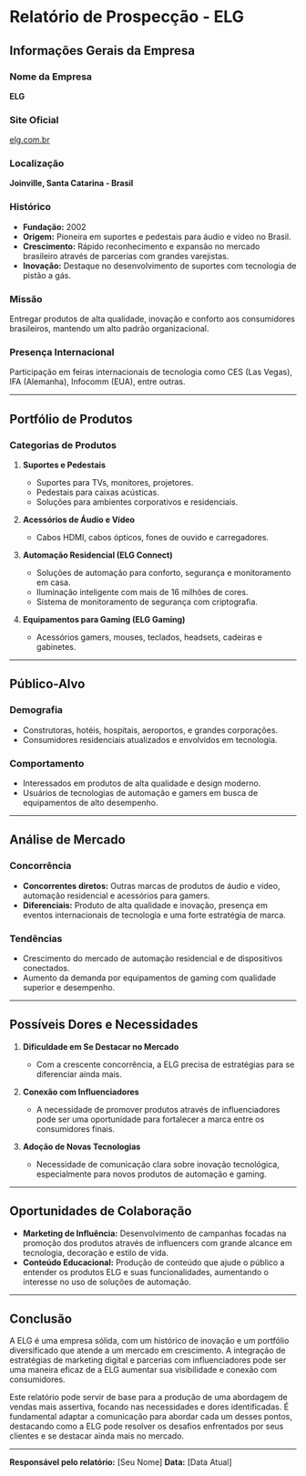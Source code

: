 # Relatório de Prospecção - ELG

## Informações Gerais da Empresa

### Nome da Empresa
**ELG**

### Site Oficial
[elg.com.br](http://www.elg.com.br)

### Localização
**Joinville, Santa Catarina - Brasil**

### Histórico
- **Fundação:** 2002
- **Origem:** Pioneira em suportes e pedestais para áudio e vídeo no Brasil.
- **Crescimento:** Rápido reconhecimento e expansão no mercado brasileiro através de parcerias com grandes varejistas.
- **Inovação:** Destaque no desenvolvimento de suportes com tecnologia de pistão a gás.

### Missão
Entregar produtos de alta qualidade, inovação e conforto aos consumidores brasileiros, mantendo um alto padrão organizacional.

### Presença Internacional
Participação em feiras internacionais de tecnologia como CES (Las Vegas), IFA (Alemanha), Infocomm (EUA), entre outras.

---

## Portfólio de Produtos

### Categorias de Produtos
1. **Suportes e Pedestais**
   - Suportes para TVs, monitores, projetores.
   - Pedestais para caixas acústicas.
   - Soluções para ambientes corporativos e residenciais.

2. **Acessórios de Áudio e Vídeo**
   - Cabos HDMI, cabos ópticos, fones de ouvido e carregadores.

3. **Automação Residencial (ELG Connect)**
   - Soluções de automação para conforto, segurança e monitoramento em casa.
   - Iluminação inteligente com mais de 16 milhões de cores.
   - Sistema de monitoramento de segurança com criptografia.

4. **Equipamentos para Gaming (ELG Gaming)**
   - Acessórios gamers, mouses, teclados, headsets, cadeiras e gabinetes.

---

## Público-Alvo

### Demografia
- Construtoras, hotéis, hospitais, aeroportos, e grandes corporações.
- Consumidores residenciais atualizados e envolvidos em tecnologia.

### Comportamento
- Interessados em produtos de alta qualidade e design moderno.
- Usuários de tecnologias de automação e gamers em busca de equipamentos de alto desempenho.

---

## Análise de Mercado

### Concorrência
- **Concorrentes diretos:** Outras marcas de produtos de áudio e vídeo, automação residencial e acessórios para gamers.
- **Diferenciais:** Produto de alta qualidade e inovação, presença em eventos internacionais de tecnologia e uma forte estratégia de marca.

### Tendências
- Crescimento do mercado de automação residencial e de dispositivos conectados.
- Aumento da demanda por equipamentos de gaming com qualidade superior e desempenho.

---

## Possíveis Dores e Necessidades

1. **Dificuldade em Se Destacar no Mercado**
   - Com a crescente concorrência, a ELG precisa de estratégias para se diferenciar ainda mais.

2. **Conexão com Influenciadores**
   - A necessidade de promover produtos através de influenciadores pode ser uma oportunidade para fortalecer a marca entre os consumidores finais.

3. **Adoção de Novas Tecnologias**
   - Necessidade de comunicação clara sobre inovação tecnológica, especialmente para novos produtos de automação e gaming.

---

## Oportunidades de Colaboração

- **Marketing de Influência:** Desenvolvimento de campanhas focadas na promoção dos produtos através de influencers com grande alcance em tecnologia, decoração e estilo de vida.
- **Conteúdo Educacional:** Produção de conteúdo que ajude o público a entender os produtos ELG e suas funcionalidades, aumentando o interesse no uso de soluções de automação.

---

## Conclusão

A ELG é uma empresa sólida, com um histórico de inovação e um portfólio diversificado que atende a um mercado em crescimento. A integração de estratégias de marketing digital e parcerias com influenciadores pode ser uma maneira eficaz de a ELG aumentar sua visibilidade e conexão com consumidores.

Este relatório pode servir de base para a produção de uma abordagem de vendas mais assertiva, focando nas necessidades e dores identificadas. É fundamental adaptar a comunicação para abordar cada um desses pontos, destacando como a ELG pode resolver os desafios enfrentados por seus clientes e se destacar ainda mais no mercado.

--- 

**Responsável pelo relatório:** [Seu Nome]
**Data:** [Data Atual]
